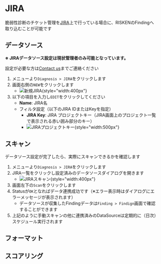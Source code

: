 # JIRA

脆弱性診断のチケット管理を[JIRA](https://www.atlassian.com/ja/software/jira)上で行っている場合に、RISKENのFindingへ取り込むことが可能です

## データソース

**※ JIRAデータソース設定は現状管理者のみ可能となっています。**

設定が必要な方は[Contact us](/contact/contact/)までご連絡ください

1. メニューより`Diagnosis > JIRA`をクリックします
2. 画面右側の`NEW`をクリックします
    - ![新規JIRA](/img/diagnosis/jira_new.png){style="width:400px"}
3. 以下の項目を入力し`EDIT`をクリックしてください
    - **Name**: JIRA名
    - フィルタ設定（以下のJIRA IDまたはKeyを指定）
        - **JIRA Key**: JIRA プロジェクトキー（JIRA画面上のプロジェクト一覧で表示される赤い囲み部分のキー）
        - ![JIRAプロジェクトキー](/img/diagnosis/jira_project_key.png){style="width:500px"}

## スキャン

データソース設定が完了したら、実際にスキャンできるかを確認します

1. メニューより`Diagnosis > JIRA`をクリックします
2. JIRA一覧をクリックし設定済みのデータソースダイアログを開きます
    - ![JIRAスキャン](/img/diagnosis/jira_scan.png){style="width:400px"}
3. 画面左下の`Scan`をクリックします
4. Statusが`OK`となればデータ連携成功です（※エラー表示時はダイアログにエラーメッセージが表示されます）
    - データソースが収集したFindingデータは`Finding > Findign`画面で確認することができます
5. 上記のように手動スキャンの他に連携済みのDataSourceは定期的に（日次）スケジュール実行されます

## フォーマット

## スコアリング

